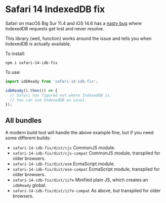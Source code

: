 # Safari 14 IndexedDB fix

Safari on macOS Big Sur 11.4 and iOS 14.6 has a [nasty bug](https://bugs.webkit.org/show_bug.cgi?id=226547) where IndexedDB requests get lost and never resolve.

This library (well, function) works around the issue and tells you when IndexedDB is actually available.

To install:

```
npm i safari-14-idb-fix
```

To use:

```js
import idbReady from 'safari-14-idb-fix';

idbReady().then(() => {
  // Safari has figured out where IndexedDB is.
  // You can use IndexedDB as usual.
});
```

## All bundles

A modern build tool will handle the above example fine, but if you need some different builds:

- `safari-14-idb-fix/dist/cjs` CommonJS module.
- `safari-14-idb-fix/dist/cjs-compat` CommonJS module, transpiled for older browsers.
- `safari-14-idb-fix/dist/esm` EcmaScript module.
- `safari-14-idb-fix/dist/esm-compat` EcmaScript module, transpiled for older browsers.
- `safari-14-idb-fix/dist/iife` Minified plain JS, which creates an `idbReady` global.
- `safari-14-idb-fix/dist/iife-compat` As above, but transpiled for older browsers.
